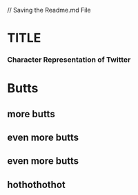 // Saving the Readme.md File


# TITLE
### Character Representation of Twitter


# Butts 





## more butts 



## even more butts





## even more butts






## hothothothot
